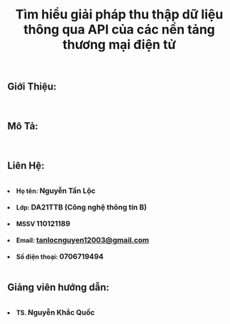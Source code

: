
<!-- # cn-da21ttb-nguyentanloc-giaiphapthuthapdulieu-api-tmdt -->
 

    

<!DOCTYPE html>
<html lang="en">
<head>
    <meta charset="UTF-8">
    <meta name="viewport" content="width=device-width, initial-scale=1.0">
</head>

<body>
    <h1 Style="text-align:center ;" href="https://github.com/tanlocnguyen151203/cn-da21ttb-nguyentanloc-giaiphapthuthapdulieu-api-tmdt.git" >Tìm hiểu giải pháp thu thập dữ liệu thông qua API của các nền tảng thương mại điện tử</h1><br>
    <h2>Giới Thiệu:</h2><br>
<p><font size="3" > </font> </p>     

<h2>Mô Tả:</h2><br>

<p></p>

<p></p>

<p></p>

<p></p>



<h2>Liên Hệ:</h2><br>

<li><b>Họ tên: <font size="3" >Nguyễn Tấn Lộc</font></b></li></br>
<li><b>Lớp: <font size="3" >DA21TTB (Công nghệ thông tin B)</font></b></li></br>
<li><b>MSSV <font size="3" >110121189</font></b></li></br>
<li><b>Email: <a href="mailto:tanlocnguyen12003@gmail.com" target="_blank" ><font size="3" >tanlocnguyen12003@gmail.com</font></a></b></li></br>
<li><b>Số điện thoại: <font size="3" >0706719494</font></b></li></br>

<h2>Giảng viên hướng dẫn:</h2><br>

<li><b>TS. <font size="3" >Nguyễn Khắc Quốc</font></b></li></br>

</body>
</html>
